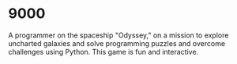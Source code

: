 # 9000
A programmer on the spaceship "Odyssey," on a mission to explore uncharted galaxies and solve programming puzzles and overcome challenges using Python. This game is fun and interactive.

